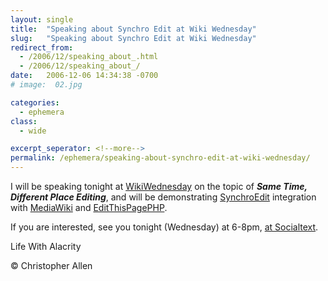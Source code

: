 ```yaml
---
layout: single
title:  "Speaking about Synchro Edit at Wiki Wednesday"
slug:   "Speaking about Synchro Edit at Wiki Wednesday"
redirect_from:
  - /2006/12/speaking_about_.html
  - /2006/12/speaking_about_/
date:   2006-12-06 14:34:38 -0700
# image:  02.jpg

categories:
  - ephemera
class:
  - wide

excerpt_seperator: <!--more-->
permalink: /ephemera/speaking-about-synchro-edit-at-wiki-wednesday/
---
```


I will be speaking tonight at [WikiWednesday](https://www.synchroedit.com/) on the topic of _**Same Time, Different Place Editing**_, and will be demonstrating [SynchroEdit](http://www.synchroedit.com) integration with [MediaWiki](http://www.mediawiki.com) and [EditThisPagePHP](https://web.archive.org/web/20110819075152/http://editthispage.net/home/index.php).

If you are interested, see you tonight (Wednesday) at 6-8pm, [at Socialtext](http://maps.google.com/maps?oi=map&q=655+High+Street,+Palo+Alto,+CA).

<!-- [User Interface](/tags/user-interface/) [Web/Tech](/tags/web/tech/) [synchroedit](/tags/synchroedit/) [sametime](/tags/sametime/) [social software](/tags/social-software/) [synchroedit](/tags/synchroedit/) [mediawiki](/tags/mediawiki/) [editthispagephp](/tags/editthispagephp/) -->

Life With Alacrity

© Christopher Allen